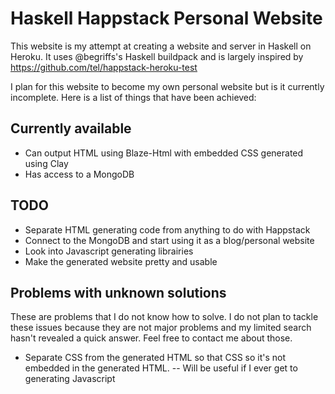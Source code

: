 # Haskell Happstack Personal Website
This website is my attempt at creating a website and server in Haskell on Heroku. It uses @begriffs's Haskell buildpack and is largely inspired by https://github.com/tel/happstack-heroku-test

I plan for this website to become my own personal website but is it currently incomplete. Here is a list of things that have been achieved:

## Currently available

- Can output HTML using Blaze-Html with embedded CSS generated using Clay
- Has access to a MongoDB

## TODO

- Separate HTML generating code from anything to do with Happstack
- Connect to the MongoDB and start using it as a blog/personal website
- Look into Javascript generating librairies
- Make the generated website pretty and usable

## Problems with unknown solutions

These are problems that I do not know how to solve. I do not plan to tackle these issues because they are not major problems and my limited search hasn't revealed a quick answer. Feel free to contact me about those.

- Separate CSS from the generated HTML so that CSS so it's not embedded in the generated HTML. -- Will be useful if I ever get to generating Javascript
